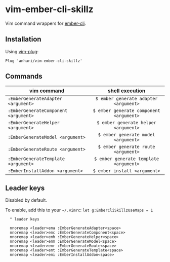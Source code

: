 # vim-ember-cli-skillz
Vim command wrappers for [ember-cli](https://ember-cli.com/).

## Installation

Using [vim-plug](https://github.com/junegunn/vim-plug):

```
Plug 'anhari/vim-ember-cli-skillz'
```

## Commands

| vim command                          | shell execution                        |
| -------------------------------------|:--------------------------------------:|
| `:EmberGenerateAdapter <argument>`   | `$ ember generate adapter <argument>`  |
| `:EmberGenerateComponent <argument>` | `$ ember generate component <argument>`|
| `:EmberGenerateHelper <argument>`    | `$ ember generate helper <argument>`   |
| `:EmberGenerateModel <argument>`     | `$ ember generate model <argument>`    |
| `:EmberGenerateRoute <argument>`     | `$ ember generate route <argument>`    |
| `:EmberGenerateTemplate <argument>`  | `$ ember generate template <argument>` |
| `:EmberInstallAddon <argument>`      | `$ ember install <argument>`           |

## Leader keys

Disabled by default.

To enable, add this to your `~/.vimrc`:  `let g:EmberCliSkillzUseMaps = 1`

``` viml
  " leader keys

  nnoremap <leader>ema :EmberGenerateAdapter<space>
  nnoremap <leader>emc :EmberGenerateComponent<space>
  nnoremap <leader>emh :EmberGenerateHelper<space>
  nnoremap <leader>emm :EmberGenerateModel<space>
  nnoremap <leader>emr :EmberGenerateRoute<space>
  nnoremap <leader>emt :EmberGenerateTemplate<space>
  nnoremap <leader>emi :EmberInstallAddon<space>
```

